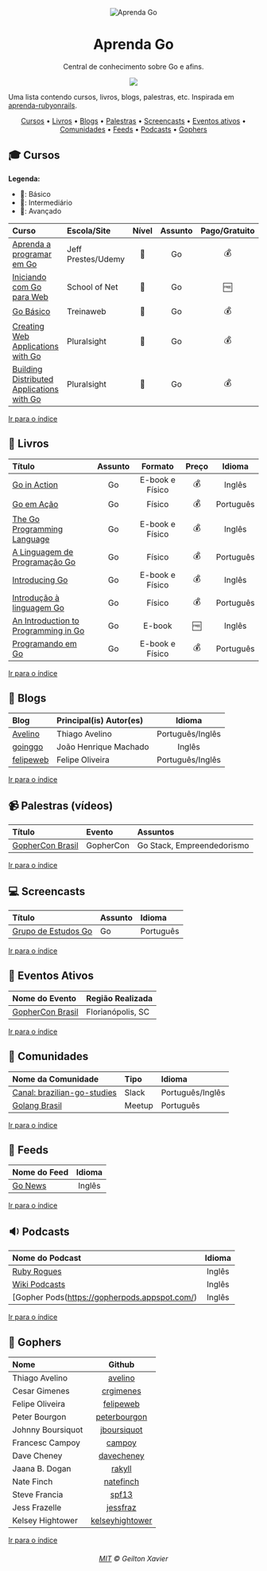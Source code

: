 <p align="center">
	<img src="https://raw.githubusercontent.com/geiltonxavier/aprenda-go/master/gopher.png" alt="Aprenda Go" style="max-width:100%;">
</p>

<h1 align="center">Aprenda Go</h1>

<p align="center">Central de conhecimento sobre Go e afins.</p>

<p align="center">
	<a href="https://travis-ci.org/geiltonxavier/aprenda-go" target="_blank">
		<img src="https://travis-ci.org/geiltonxavier/aprenda-go.svg?branch=master">
	</a>
</p>

Uma lista contendo cursos, livros, blogs, palestras, etc. Inspirada em [aprenda-rubyonrails](https://github.com/felipeorlando/aprenda-rubyonrails).

<a id="user-content-Índice" class="anchor" href="#Índice" aria-hidden="true"></a>
<p align="center">
	<a href="#mortar_board-cursos">Cursos</a> •
	<a href="#book-livros">Livros</a> •
	<a href="#newspaper-blogs">Blogs</a> •
	<a href="#video_camera-palestras-v%C3%ADdeos">Palestras</a> •
	<a href="#computer-screencasts">Screencasts</a> •
	<a href="#eventos-ativos">Eventos ativos</a> •
	<a href="#speech_balloon-comunidades">Comunidades</a> •
	<a href="#paperclip-feeds">Feeds</a> •
	<a href="#sound-podcasts">Podcasts</a> •
	<a href="#bust_in_silhouette-rubistas">Gophers</a>
</p>

## :mortar_board: Cursos

**Legenda:**

- :green_heart:: Básico
- :large_orange_diamond:: Intermediário
- :red_circle:: Avançado

Curso | Escola/Site | Nível | Assunto | Pago/Gratuito
:-- | :-- | :--: | :--: | :--:
[Aprenda a programar em Go ](https://www.udemy.com/cursodego/) | Jeff Prestes/Udemy | :green_heart: | Go | :moneybag:
[Iniciando com Go para Web](https://www.schoolofnet.com/curso-iniciando-com-go-para-web/) | School of Net | :green_heart: | Go | :free:
[Go Básico](https://www.treinaweb.com.br/curso/go-basico) | Treinaweb | :green_heart: | Go | :moneybag:
[Creating Web Applications with Go](https://app.pluralsight.com/library/courses/creating-web-applications-go-update) | Pluralsight | :large_orange_diamond: | Go | :moneybag:
[Building Distributed Applications with Go](https://app.pluralsight.com/library/courses/go-build-distributed-applications) | Pluralsight | :red_circle: | Go | :moneybag:


[Ir para o índice](#Índice)

## :book: Livros

Título | Assunto | Formato | Preço | Idioma
:-- | :--: | :--: | :--: | :--:
[Go in Action](http://a.co/h1a4VDb) | Go | E-book e Físico | :moneybag: | Inglês
[Go em Ação](https://novatec.com.br/livros/go-em-acao/) | Go | Físico | :moneybag: | Português
[The Go Programming Language](http://a.co/1sASvak) | Go | E-book e Físico | :moneybag: | Inglês
[A Linguagem de Programação Go](https://novatec.com.br/livros/linguagem-de-programacao-go/) | Go | Físico | :moneybag: | Português
[Introducing Go](http://a.co/c690qEt) | Go | E-book e Físico | :moneybag: | Inglês
[Introdução à linguagem Go](https://novatec.com.br/livros/introducao-linguagem-go/) | Go | Físico | :moneybag: | Português
[An Introduction to Programming in Go](http://www.golang-book.com/books/intro) | Go | E-book | :free: | Inglês
[Programando em Go](https://www.casadocodigo.com.br/products/livro-google-go) | Go | E-book e Físico | :moneybag: | Português


[Ir para o índice](#Índice)

## :newspaper: Blogs

Blog | Principal(is) Autor(es) | Idioma
:-- | :-- | :--:
[Avelino](https://medium.com/@avelino0) | Thiago Avelino | Português/Inglês
[goinggo](https://goinggo.io/) | João Henrique Machado | Inglês
[felipeweb](https://www.felipeweb.net.br/) | Felipe Oliveira | Português/Inglês

[Ir para o índice](#Índice)

## :video_camera: Palestras (vídeos)

Título | Evento | Assuntos
:-- | :-- | :--
[GopherCon Brasil](https://www.youtube.com/playlist?list=PLOpPtg0fjj4g5nB62khFCGAzhYOXuY_0k) | GopherCon | Go Stack, Empreendedorismo


[Ir para o índice](#Índice)

## :computer: Screencasts
Título | Assunto | Idioma
:-- | :-- | :--
[Grupo de Estudos Go](https://www.youtube.com/playlist?list=PLoVcZE-P715FI3sjDy7vH_8-stDGiXHA2) | Go | Português


[Ir para o índice](#Índice)


## :circus_tent: Eventos Ativos

Nome do Evento | Região Realizada
:-- | :--
[GopherCon Brasil](http://gopherconbr.org) | Florianópolis, SC


[Ir para o índice](#Índice)

## :speech_balloon: Comunidades

Nome da Comunidade | Tipo | Idioma
:-- | :-- | :--
[Canal: brazilian-go-studies](https://invite.slack.golangbridge.org/) | Slack | Português/Inglês
[Golang Brasil](https://www.meetup.com/pt-BR/golangbr/) | Meetup | Português

[Ir para o índice](#Índice)

## :paperclip: Feeds
Nome do Feed | Idioma
:-- | :--:
[Go News](https://golangweekly.com/) | Inglês


[Ir para o índice](#Índice)

## :sound: Podcasts
Nome do Podcast | Idioma
:-- | :--:
[Ruby Rogues](https://devchat.tv/ruby-rogues) | Inglês
[Wiki Podcasts](https://github.com/golang/go/wiki/Podcasts) | Inglês
[Gopher Pods(https://gopherpods.appspot.com/) | Inglês




[Ir para o índice](#Índice)

## :bust_in_silhouette: Gophers
Nome | Github
:-- | :--:
Thiago Avelino | [avelino](https://github.com/avelino)
Cesar Gimenes | [crgimenes](https://github.com/crgimenes)
Felipe Oliveira | [felipeweb](https://github.com/felipeweb)
Peter Bourgon | [peterbourgon](https://github.com/peterbourgon)
Johnny Boursiquot | [jboursiquot](https://github.com/jboursiquot)
Francesc Campoy | [campoy](https://github.com/campoy)
Dave Cheney | [davecheney](https://github.com/davecheney)
Jaana B. Dogan | [rakyll](https://github.com/rakyll/)
Nate Finch| [natefinch](https://github.com/natefinch)
Steve Francia | [spf13](https://github.com/spf13)
Jess Frazelle | [jessfraz](https://github.com/jessfraz)
Kelsey Hightower | [kelseyhightower](https://github.com/kelseyhightower)




[Ir para o índice](#Índice)

<h6 align="center">
	<a href="https://github.com/geiltonxavier/license/blob/master/MIT.md">MIT</a>
	©
	Geilton Xavier
</h6>
